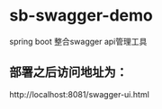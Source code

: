 # sb-swagger-demo
spring boot 整合swagger api管理工具

## 部署之后访问地址为：
http://localhost:8081/swagger-ui.html
